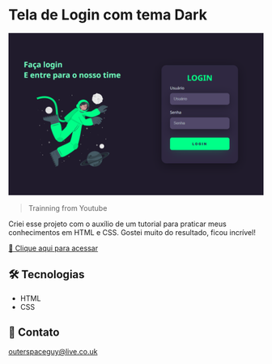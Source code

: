 # Tela de Login com tema Dark 

![preview](./.github/preview.png)

> Trainning from Youtube

Criei esse projeto com o auxílio de um tutorial para praticar meus conhecimentos em HTML e CSS. Gostei muito do resultado, ficou incrível!

[🔗 Clique aqui para acessar](https://filipesantos07.github.io/tela-de-login--com-tema-dark/)

## 🛠️ Tecnologias

- HTML
- CSS

## 💛 Contato

outerspaceguy@live.co.uk
